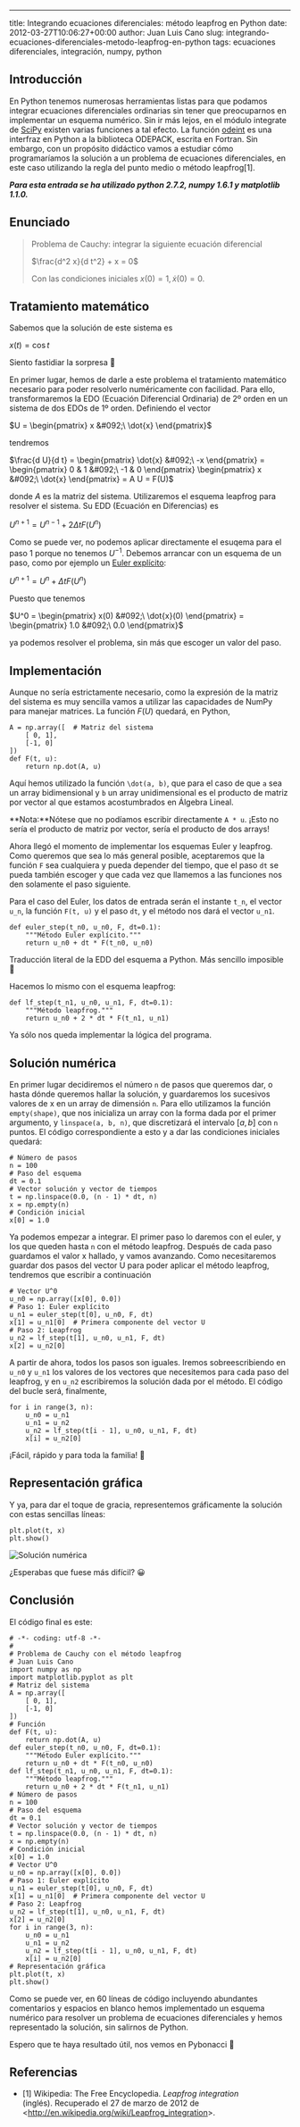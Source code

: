 ---
title: Integrando ecuaciones diferenciales: método leapfrog en Python
date: 2012-03-27T10:06:27+00:00
author: Juan Luis Cano
slug: integrando-ecuaciones-diferenciales-metodo-leapfrog-en-python
tags: ecuaciones diferenciales, integración, numpy, python

## Introducción

En Python tenemos numerosas herramientas listas para que podamos integrar ecuaciones diferenciales ordinarias sin tener que preocuparnos en implementar un esquema numérico. Sin ir más lejos, en el módulo integrate de [SciPy](http://scipy.org/ "SciPy") existen varias funciones a tal efecto. La función [odeint](http://docs.scipy.org/doc/scipy/reference/generated/scipy.integrate.odeint.html "Función odeint") es una interfraz en Python a la biblioteca ODEPACK, escrita en Fortran. Sin embargo, con un propósito didáctico vamos a estudiar cómo programaríamos la solución a un problema de ecuaciones diferenciales, en este caso utilizando la regla del punto medio o método leapfrog[1].

**_Para esta entrada se ha utilizado python 2.7.2, numpy 1.6.1 y matplotlib 1.1.0._**

## Enunciado

> Problema de Cauchy: integrar la siguiente ecuación diferencial
> 
> $\frac{d^2 x}{d t^2} + x = 0$
> 
> Con las condiciones iniciales $x(0) = 1, \dot{x}(0) = 0$.

<!--more-->

## Tratamiento matemático

Sabemos que la solución de este sistema es

$x(t) = \cos{t}$

Siento fastidiar la sorpresa 🙂

En primer lugar, hemos de darle a este problema el tratamiento matemático necesario para poder resolverlo numéricamente con facilidad. Para ello, transformaremos la EDO (Ecuación Diferencial Ordinaria) de 2º orden en un sistema de dos EDOs de 1º orden. Definiendo el vector

$U = \begin{pmatrix} x &#092;\ \dot{x} \end{pmatrix}$

tendremos

$\frac{d U}{d t} = \begin{pmatrix} \dot{x} &#092;\ -x \end{pmatrix} = \begin{pmatrix} 0 & 1 &#092;\ -1 & 0 \end{pmatrix} \begin{pmatrix} x &#092;\ \dot{x} \end{pmatrix} = A U = F(U)$

donde $A$ es la matriz del sistema. Utilizaremos el esquema leapfrog para resolver el sistema. Su EDD (Ecuación en Diferencias) es

$U^{n + 1} = U^{n - 1} + 2 \Delta t F(U^n)$

Como se puede ver, no podemos aplicar directamente el esuqema para el paso 1 porque no tenemos $U^{-1}$. Debemos arrancar con un esquema de un paso, como por ejemplo un [Euler explícito](http://es.wikipedia.org/wiki/M%C3%A9todo_de_Euler "Método de Euler"):

$U^{n + 1} = U^n + \Delta t F(U^n)$

Puesto que tenemos

$U^0 = \begin{pmatrix} x(0) &#092;\ \dot{x}(0) \end{pmatrix} = \begin{pmatrix} 1.0 &#092;\ 0.0 \end{pmatrix}$

ya podemos resolver el problema, sin más que escoger un valor del paso.

## Implementación

Aunque no sería estrictamente necesario, como la expresión de la matriz del sistema es muy sencilla vamos a utilizar las capacidades de NumPy para manejar matrices. La función $F(U)$ quedará, en Python,

<pre><code class="language-python">A = np.array([  # Matriz del sistema
    [ 0, 1],
    [-1, 0]
])
def F(t, u):
    return np.dot(A, u)</code></pre>

Aquí hemos utilizado la función `\dot(a, b)`, que para el caso de que `a` sea un array bidimensional y `b` un array unidimensional es el producto de matriz por vector al que estamos acostumbrados en Álgebra Lineal.

**Nota:**Nótese que no podíamos escribir directamente `A * u`. ¡Esto no sería el producto de matriz por vector, sería el producto de dos arrays!

Ahora llegó el momento de implementar los esquemas Euler y leapfrog. Como queremos que sea lo más general posible, aceptaremos que la función `F` sea cualquiera y pueda depender del tiempo, que el paso `dt` se pueda también escoger y que cada vez que llamemos a las funciones nos den solamente el paso siguiente.

Para el caso del Euler, los datos de entrada serán el instante `t_n`, el vector `u_n`, la función `F(t, u)` y el paso `dt`, y el método nos dará el vector `u_n1`.

<pre><code class="language-python">def euler_step(t_n0, u_n0, F, dt=0.1):
    """Método Euler explícito."""
    return u_n0 + dt * F(t_n0, u_n0)</code></pre>

Traducción literal de la EDD del esquema a Python. Más sencillo imposible 🙂

Hacemos lo mismo con el esquema leapfrog:

<pre><code class="language-python">def lf_step(t_n1, u_n0, u_n1, F, dt=0.1):
    """Método leapfrog."""
    return u_n0 + 2 * dt * F(t_n1, u_n1)</code></pre>

Ya sólo nos queda implementar la lógica del programa.

## Solución numérica

En primer lugar decidiremos el número `n` de pasos que queremos dar, o hasta dónde queremos hallar la solución, y guardaremos los sucesivos valores de x en un array de dimensión `n`. Para ello utilizamos la función `empty(shape)`, que nos inicializa un array con la forma dada por el primer argumento, y `linspace(a, b, n)`, que discretizará el intervalo $[a, b]$ con `n` puntos. El código correspondiente a esto y a dar las condiciones iniciales quedará:

<pre><code class="language-python"># Número de pasos
n = 100
# Paso del esquema
dt = 0.1
# Vector solución y vector de tiempos
t = np.linspace(0.0, (n - 1) * dt, n)
x = np.empty(n)
# Condición inicial
x[0] = 1.0</code></pre>

Ya podemos empezar a integrar. El primer paso lo daremos con el euler, y los que queden hasta `n` con el método leapfrog. Después de cada paso guardamos el valor x hallado, y vamos avanzando. Como necesitaremos guardar dos pasos del vector U para poder aplicar el método leapfrog, tendremos que escribir a continuación

<pre><code class="language-python"># Vector U^0
u_n0 = np.array([x[0], 0.0])
# Paso 1: Euler explícito
u_n1 = euler_step(t[0], u_n0, F, dt)
x[1] = u_n1[0]  # Primera componente del vector U
# Paso 2: Leapfrog
u_n2 = lf_step(t[1], u_n0, u_n1, F, dt)
x[2] = u_n2[0]</code></pre>

A partir de ahora, todos los pasos son iguales. Iremos sobreescribiendo en `u_n0` y `u_n1` los valores de los vectores que necesitemos para cada paso del leapfrog, y en `u_n2` escribiremos la solución dada por el método. El código del bucle será, finalmente,

<pre><code class="language-python">for i in range(3, n):
    u_n0 = u_n1
    u_n1 = u_n2
    u_n2 = lf_step(t[i - 1], u_n0, u_n1, F, dt)
    x[i] = u_n2[0]</code></pre>

¡Fácil, rápido y para toda la familia! 🙂

## Representación gráfica

Y ya, para dar el toque de gracia, representemos gráficamente la solución con estas sencillas líneas:

<pre><code class="language-python">plt.plot(t, x)
plt.show()</code></pre>

![Solución numérica](http://pybonacci.org/images/2012/03/sol_numerica.png?w=300)

¿Esperabas que fuese más difícil? 😀

## Conclusión

El código final es este:

<pre><code class="language-python"># -*- coding: utf-8 -*-
#
# Problema de Cauchy con el método leapfrog
# Juan Luis Cano 
import numpy as np
import matplotlib.pyplot as plt
# Matriz del sistema
A = np.array([
    [ 0, 1],
    [-1, 0]
])
# Función
def F(t, u):
    return np.dot(A, u)
def euler_step(t_n0, u_n0, F, dt=0.1):
    """Método Euler explícito."""
    return u_n0 + dt * F(t_n0, u_n0)
def lf_step(t_n1, u_n0, u_n1, F, dt=0.1):
    """Método leapfrog."""
    return u_n0 + 2 * dt * F(t_n1, u_n1)
# Número de pasos
n = 100
# Paso del esquema
dt = 0.1
# Vector solución y vector de tiempos
t = np.linspace(0.0, (n - 1) * dt, n)
x = np.empty(n)
# Condición inicial
x[0] = 1.0
# Vector U^0
u_n0 = np.array([x[0], 0.0])
# Paso 1: Euler explícito
u_n1 = euler_step(t[0], u_n0, F, dt)
x[1] = u_n1[0]  # Primera componente del vector U
# Paso 2: Leapfrog
u_n2 = lf_step(t[1], u_n0, u_n1, F, dt)
x[2] = u_n2[0]
for i in range(3, n):
    u_n0 = u_n1
    u_n1 = u_n2
    u_n2 = lf_step(t[i - 1], u_n0, u_n1, F, dt)
    x[i] = u_n2[0]
# Representación gráfica
plt.plot(t, x)
plt.show()</code></pre>

Como se puede ver, en 60 líneas de código incluyendo abundantes comentarios y espacios en blanco hemos implementado un esquema numérico para resolver un problema de ecuaciones diferenciales y hemos representado la solución, sin salirnos de Python.

Espero que te haya resultado útil, nos vemos en Pybonacci 🙂

## Referencias

  * [1] Wikipedia: The Free Encyclopedia. _Leapfrog integration_ (inglés). Recuperado el 27 de marzo de 2012 de <<http://en.wikipedia.org/wiki/Leapfrog_integration>>.